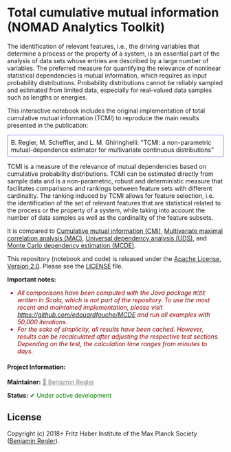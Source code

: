 # Total cumulative mutual information (NOMAD Analytics Toolkit)

The identification of relevant features, i.e., the driving variables that determine a process or the property of a system, is an essential part of the analysis of data sets whose entries are described by a large number of variables. The preferred measure for quantifying the relevance of nonlinear statistical dependencies is mutual information, which requires as input probability distributions. Probability distributions cannot be reliably sampled and estimated from limited data, especially for real-valued data samples such as lengths or energies.

This interactive notebook includes the original implementation of total cumulative mutual information (TCMI) to reproduce the main results presented in the publication:

<div style="padding: 1ex; margin-top: 1ex; margin-bottom: 1ex; border-style: dotted; border-width: 1pt; border-color: blue; border-radius: 3px;">
B. Regler, M. Scheffler, and L. M. Ghiringhelli: "TCMI: a non-parametric mutual-dependence estimator for multivariate continuous distributions"
</div>

TCMI is a measure of the relevance of mutual dependencies based on cumulative probability distributions. TCMI can be estimated directly from sample data and is a non-parametric, robust and deterministic measure that facilitates comparisons and rankings between feature sets with different cardinality. The ranking induced by TCMI allows for feature selection, i.e. the identification of the set of relevant features that are statistical related to the process or the property of a system, while taking into account the number of data samples as well as the cardinality of the feature subsets.

It is compared to [Cumulative mutual information (CMI)](https://dx.doi.org/10.1137/1.9781611972832.22), [Multivariate maximal correlation analysis (MAC)](http://proceedings.mlr.press/v32/nguyenc14.html), [Universal dependency analysis (UDS)](https://dx.doi.org/10.1137/1.9781611974348.89), and [Monte Carlo dependency estimation (MCDE)](https://dx.doi.org/10.1145/3335783.3335795).

This repository (notebook and code) is released under the [Apache License, Version 2.0](http://www.apache.org/licenses/). Please see the [LICENSE](LICENSE) file.

**Important notes:**
<ul style="color: #8b0000; font-style: italic;">
<li>All comparisons have been computed with the Java package <code>MCDE</code> written in Scala, which is not part of the repository. To use the most recent and maintained implementation, please visit <a href="https://github.com/edouardfouche/MCDE">https://github.com/edouardfouche/MCDE</a> and run all examples with 50,000 iterations.</li>
<li>For the sake of simplicity, all results have been cached. However, results can be recalculated after adjusting the respective test sections. Depending on the test, the calculation time ranges from minutes to days.</li>
</ul>

#### Project Information:

**Maintainer:** <a href="https://gitlab.rzg.mpg.de/rbenj" style="color: #808080;" title="Maintainer">&#x1F464; Benjamin Regler</a>

**Status:** <span style="color: #008000;">&#10004; Under active development</span>

## License

Copyright (c) 2018+ Fritz Haber Institute of the Max Planck Society ([Benjamin Regler][github]).

[github]: https://github.com/Sommerregen "GitLab account of Benjamin Regler"
